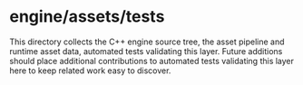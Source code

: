 # engine/assets/tests

This directory collects the C++ engine source tree, the asset pipeline and runtime asset data, automated tests validating this layer.
Future additions should place additional contributions to automated tests validating this layer here to keep related work easy to discover.
